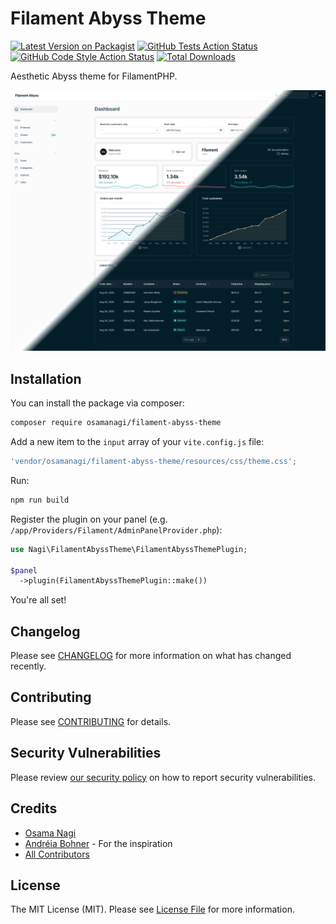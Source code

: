 # Filament Abyss Theme

[![Latest Version on Packagist](https://img.shields.io/packagist/v/osamanagi/filament-abyss-theme.svg?style=flat-square)](https://packagist.org/packages/osamanagi/filament-abyss-theme)
[![GitHub Tests Action Status](https://img.shields.io/github/actions/workflow/status/osamanagi/filament-abyss-theme/run-tests.yml?branch=main&label=tests&style=flat-square)](https://github.com/osamanagi/filament-abyss-theme/actions?query=workflow%3Arun-tests+branch%3Amain)
[![GitHub Code Style Action Status](https://img.shields.io/github/actions/workflow/status/osamanagi/filament-abyss-theme/fix-php-code-style-issues.yml?branch=main&label=code%20style&style=flat-square)](https://github.com/osamanagi/filament-abyss-theme/actions?query=workflow%3A"Fix+PHP+code+styling"+branch%3Amain)
[![Total Downloads](https://img.shields.io/packagist/dt/osamanagi/filament-abyss-theme.svg?style=flat-square)](https://packagist.org/packages/osamanagi/filament-abyss-theme)

Aesthetic Abyss theme for FilamentPHP.

![Dashboard Light and Dark](https://raw.githubusercontent.com/osamanagi/filament-abyss-theme/main/docs/dashboard.png)

## Installation

You can install the package via composer:

```bash
composer require osamanagi/filament-abyss-theme
```

Add a new item to the `input` array of your `vite.config.js` file:

```js
'vendor/osamanagi/filament-abyss-theme/resources/css/theme.css';
```

Run:

```bash
npm run build
```

Register the plugin on your panel (e.g. `/app/Providers/Filament/AdminPanelProvider.php`):

```php
use Nagi\FilamentAbyssTheme\FilamentAbyssThemePlugin;

$panel
  ->plugin(FilamentAbyssThemePlugin::make())
```

You're all set!

## Changelog

Please see [CHANGELOG](CHANGELOG.md) for more information on what has changed recently.

## Contributing

Please see [CONTRIBUTING](.github/CONTRIBUTING.md) for details.

## Security Vulnerabilities

Please review [our security policy](../../security/policy) on how to report security vulnerabilities.

## Credits

- [Osama Nagi](https://github.com/osamanagi)
- [Andréia Bohner](https://github.com/andreia) - For the inspiration
- [All Contributors](../../contributors)

## License

The MIT License (MIT). Please see [License File](LICENSE.md) for more information.
